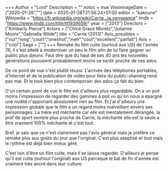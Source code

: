 +++
Author = "Lord"
Description = ""
notoc = true
VisionnageDate = ["2020-01-28",""]
date = 2020-01-28T21:56:24+01:00
editor = "kakoune"
Wikipedia = "https://fr.wikipedia.org/wiki/Carrie,_la_vengeance"
Imdb = "https://www.imdb.com/title/tt1939659/"
year = ["2013"]
Directors = ["Kimberly Pierce"]
Actors = ["Chloë Grace Moretz","Julianne Moore","Gabriella Wilde"]
title = "Carrie (2013)"
Avis_possibles = ["nul","long","court","oneshot","meh","cool","excellent","parfait"]
Avis = ["cool"] 
Saga = [""]
+++
Remake du film culte (surtout aux US) de l'année 76, il s'est attelé à moderniser un peu le film afin de lui faire gagner un public plus djeuns.
Faut dire que du haut de ses 40 ans les nouvelles générations pouvaient probablement moins se sentir proche de ces ados.

De ce point de vue c'est plutôt réussi.
L'arrivée des téléphones portables, d'Internet et de la publication de vidéo pour faire du public-shaming rend pas mal.
Et le look bien plus contemporain des ados ça fait du bien.

D'un certain point de vue le film est d'ailleurs plus regardable.
On a un poil moins l'impression de regarder des gamines à poil vu qu'on nous a épargné une nudité n'apportant absolument rien au film.
Et j'ai d'ailleurs une impression globale que le film a un regard moins malveillant envers ses personnages.
La mère est méchante car elle est mentalement dérangée, la prof de sport semble plus proche de Carrie, la méchante elle est la seule a être vraiment 100% méchante et c'est tout.

Bref, je sais que ce n'est clairement pas l'avis général mais je préfère ce remake plus aux goûts du jour que l'original.
C'est plus aseptisé et tout mais le rythme est déjà bien mieux géré.

C'est loin d'être un film culte, mais il se laisse regarder.
D'ailleurs je pense qu'il est culte (surtout l'original) aux US parceque le bal de fin d'année est vraiment très ancré dans leur culture.
